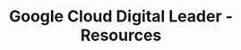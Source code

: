---
layout: resources
title: Google Cloud Digital Leader - Resources
resources:
  - title: Download PDF - Slides
    description: Download the slides and have them ready.
    url: 'https://in28minutes.com/downloads/15-google-cloud-digital-leader/Course-Presentation-GoogleCloudDigitalLeader.pdf'
  - title: Download Code Examples
    description: Download and have this ready. We will use the code examples during the course.
    url: 'https://in28minutes.com/downloads/15-google-cloud-digital-leader/downloads.zip'
  - title: Optional - LinkedIn Newsletter
    description: Read in28minutes Newsletter. Published on LinkedIn.
    icon: lni-linkedin
    url: 'https://www.linkedin.com/newsletters/6978624731038023681/'
---